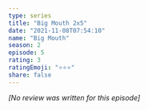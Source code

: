 ```yaml
---
type: series
title: "Big Mouth 2x5"
date: "2021-11-08T07:54:10"
name: "Big Mouth"
season: 2
episode: 5
rating: 3
ratingEmoji: "⭐️⭐️⭐️"
share: false
---
```


_[No review was written for this episode]_
